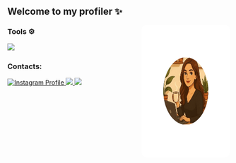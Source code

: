 ## 
## Welcome to my profiler ✨
<img align="right" alt="nandabdev.png" width="200" height="300" style="border-radius:10px;" src="nandabdev.png">

### Tools ⚙️
<a href="https://skillicons.dev">
<img src="https://skillicons.dev/icons?i=git,github,python,django,docker,javascript,typescript,nodejs,react,nextjs,postgres" />
</a>




### Contacts:

<a href="https://www.instagram.com/nandabdev/" target="_blank">
  <img src="https://img.shields.io/badge/nandabdev-E4405F?style=for-the-badge&logo=instagram&logoColor=white" alt="Instagram Profile" />
</a>
<a href="https://www.linkedin.com/in/mariafernandablois/" target="_blank">
  <img src="https://img.shields.io/badge/LinkedIn-0077B5?style=for-the-badge&logo=linkedin&logoColor=white"/>
</a>
<a href="mailto:nandablois1@gmail.com" target="_blank">
  <img src="https://img.shields.io/badge/Gmail-D14836?style=for-the-badge&logo=gmail&logoColor=white"/>
</a>


<!--
**nandablois/nandablois** is a ✨ _special_ ✨ repository because its `README.md` (this file) appears on your GitHub profile.

Here are some ideas to get you started:

- 🔭 I’m currently working on ...
- 🌱 I’m currently learning ...
- 👯 I’m looking to collaborate on ...
- 🤔 I’m looking for help with ...
- 💬 Ask me about ...
- 📫 How to reach me: ...
- 😄 Pronouns: ...
- ⚡ Fun fact: ...
-->
